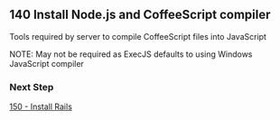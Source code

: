 ## 140 Install Node.js and CoffeeScript compiler
Tools required by server to compile CoffeeScript files into JavaScript

NOTE: May not be required as ExecJS defaults to using Windows JavaScript compiler

### Next Step

[150 - Install Rails](https://github.com/remomueller/documentation/blob/master/windows/150-rails.md)
